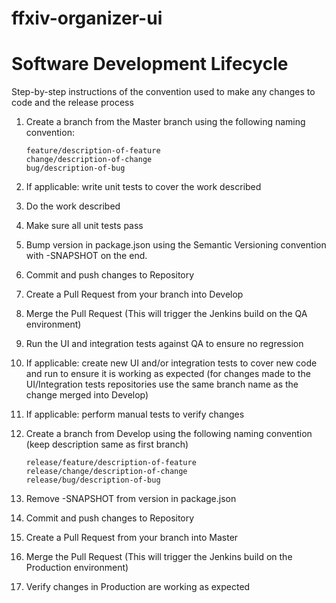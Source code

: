 # ffxiv-organizer-ui

# Software Development Lifecycle

Step-by-step instructions of the convention used to make any changes to code and the release process

1. Create a branch from the Master branch using the following naming convention: 
    ````
    feature/description-of-feature
    change/description-of-change
    bug/description-of-bug
    ````
2. If applicable: write unit tests to cover the work described

3. Do the work described

4. Make sure all unit tests pass

5. Bump version in package.json using the Semantic Versioning convention with -SNAPSHOT on the end.

6. Commit and push changes to Repository

7. Create a Pull Request from your branch into Develop

8. Merge the Pull Request (This will trigger the Jenkins build on the QA environment)

9. Run the UI and integration tests against QA to ensure no regression

10. If applicable: create new UI and/or integration tests to cover new code and run to ensure it is working as expected (for changes made to the UI/Integration tests repositories use the same branch name as the change merged into Develop)

11. If applicable: perform manual tests to verify changes

12. Create a branch from Develop using the following naming convention (keep description same as first branch)

    ````
    release/feature/description-of-feature
    release/change/description-of-change
    release/bug/description-of-bug
    ````
13. Remove -SNAPSHOT from version in package.json

14. Commit and push changes to Repository

15. Create a Pull Request from your branch into Master

16. Merge the Pull Request (This will trigger the Jenkins build on the Production environment)

17. Verify changes in Production are working as expected
